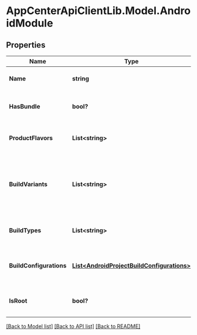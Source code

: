 # AppCenterApiClientLib.Model.AndroidModule
## Properties

Name | Type | Description | Notes
------------ | ------------- | ------------- | -------------
**Name** | **string** | Name of the Android module | 
**HasBundle** | **bool?** | Module contains bundle settings | [optional] 
**ProductFlavors** | **List&lt;string&gt;** | The product flavors of the Android module | [optional] 
**BuildVariants** | **List&lt;string&gt;** | The detected build variants of the Android module (matrix of product flavor + build type (debug|release)) | [optional] 
**BuildTypes** | **List&lt;string&gt;** | The detected build types of the Android module | [optional] 
**BuildConfigurations** | [**List&lt;AndroidProjectBuildConfigurations&gt;**](AndroidProjectBuildConfigurations.md) | The detected build configurations of the Android module | [optional] 
**IsRoot** | **bool?** | Whether the module is at the root level of the project | [optional] 

[[Back to Model list]](../README.md#documentation-for-models) [[Back to API list]](../README.md#documentation-for-api-endpoints) [[Back to README]](../README.md)

